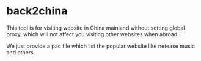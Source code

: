 # back2china
This tool is for visiting website in China mainland without setting global proxy, which will not affect you visiting other websites when abroad.

We just provide a pac file which list the popular website like netease music and others.
